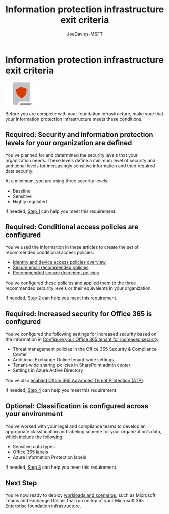 ﻿---
title: "Information protection infrastructure exit criteria"
ms.author: josephd
author: JoeDavies-MSFT
manager: laurawi
ms.date: 03/13/2018
ms.audience: ITPro
ms.topic: article
ms.service: o365-solutions
localization_priority: Priority
ms.collection: 
- Ent_O365
- Strat_O365_Enterprise
ms.custom:
description: Examine the criteria for information protection-based services and infrastructure to ensure that your configuration meets Microsoft 365 Enterprise requirements.
---

# Information protection infrastructure exit criteria

![](./media/deploy-foundation-infrastructure/infoprotection_icon-small.png)

Before you are complete with your foundation infrastructure, make sure that your information protection infrastructure meets these conditions. 

<a name="crit-infoprotect-step1"></a>
## Required: Security and information protection levels for your organization are defined

You've planned for and determined the security levels that your organization needs. These levels define a minimum level of security and additional levels for increasingly sensitive information and their required data security.

At a minimum, you are using three security levels:

- Baseline
- Sensitive
- Highly regulated

If needed, [Step 1](infoprotect-define-sec-infoprotect-levels.md) can help you meet this requirement. 

<a name="crit-infoprotect-step2"></a>
## Required: Conditional access policies are configured

You've used the information in these articles to create the set of recommended conditional access policies:

- [Identity and device access policies overview](identity-access-policies.md)
- [Secure email recommended policies](secure-email-recommended-policies.md)
- [Recommended secure document policies](sharepoint-file-access-policies.md)

You've configured these policies and applied them to the three recommended security levels or their equivalents in your organization.

If needed, [Step 2](infoprotect-configure-conditional-access-policy-settings.md) can help you meet this requirement. 

<a name="crit-infoprotect-step4"></a>
## Required: Increased security for Office 365 is configured

You've configured the following settings for increased security based on the information in [Configure your Office 365 tenant for increased security](https://support.office.com/article/Configure-your-Office-365-tenant-for-increased-security-8d274fe3-db51-4107-ba64-865e7155b355):

- Threat management policies in the Office 365 Security & Compliance Center
- Additional Exchange Online tenant-wide settings
- Tenant-wide sharing policies in SharePoint admin center
- Settings in Azure Active Directory

You've also [enabled Office 365 Advanced Threat Protection (ATP)](https://support.office.com/article/Office-365-ATP-for-SharePoint-OneDrive-and-Microsoft-Teams-26261670-db33-4c53-b125-af0662c34607#turniton).

If needed, [Step 4](infoprotect-configure-increased-security-office-365.md) can help you meet this requirement. 

<a name="crit-infoprotect-step3"></a>
## Optional: Classification is configured across your environment

You've worked with your legal and compliance teams to develop an appropriate classification and labeling scheme for your organization’s data, which include the following:

- Sensitive data types
- Office 365 labels
- Azure Information Protection labels

If needed, [Step 3](infoprotect-configure-classification.md) can help you meet this requirement. 


## Next Step

You're now ready to deploy [workloads and scenarios](deploy-workloads.md), such as Microsoft Teams and Exchange Online, that run on top of your Microsoft 365 Enterprise foundation infrastructure.
